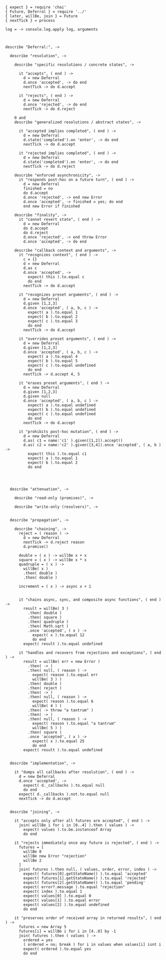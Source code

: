     { expect } = require 'chai'
    { Future, Deferral } = require '../'
    { later, willBe, join } = Future
    { nextTick } = process

    log = -> console.log.apply log, arguments



    describe "Deferral:", ->

      describe "resolution", ->

        describe "specific resolutions / concrete states", ->

          it "accepts", ( end ) ->
            d = new Deferral
            d.once 'accepted', -> do end
            nextTick -> do d.accept

          it "rejects", ( end ) ->
            d = new Deferral
            d.once 'rejected', -> do end
            nextTick -> do d.reject

        0 and
        describe "generalized resolutions / abstract states", ->

          it "accepted implies completed", ( end ) ->
            d = new Deferral
            d.state('completed').on 'enter', -> do end
            nextTick -> do d.accept

          it "rejected implies completed", ( end ) ->
            d = new Deferral
            d.state('completed').on 'enter', -> do end
            nextTick -> do d.reject

        describe "enforced asynchronicity", ->
          it "responds post-hoc on a future turn", ( end ) ->
            d = new Deferral
            finished = no
            do d.accept
            d.once 'rejected', -> end new Error
            d.once 'accepted', -> finished = yes; do end
            end new Error if finished

        describe "finality", ->
          it "cannot revert state", ( end ) ->
            d = new Deferral
            do d.accept
            do d.reject
            d.once 'rejected', -> end throw Error
            d.once 'accepted', -> do end

        describe "callback context and arguments", ->
          it "recognizes context", ( end ) ->
            c = {}
            d = new Deferral
            d.as c
            d.once 'accepted', ->
              expect( this ).to.equal c
              do end
            nextTick -> do d.accept

          it "recognizes preset arguments", ( end ) ->
            d = new Deferral
            d.given [1,2,3]
            d.once 'accepted', ( a, b, c ) ->
              expect( a ).to.equal 1
              expect( b ).to.equal 2
              expect( c ).to.equal 3
              do end
            nextTick -> do d.accept

          it "overrides preset arguments", ( end ) ->
            d = new Deferral
            d.given [1,2,3]
            d.once 'accepted', ( a, b, c ) ->
              expect( a ).to.equal 4
              expect( b ).to.equal 5
              expect( c ).to.equal undefined
              do end
            nextTick -> d.accept 4, 5

          it "erases preset arguments", ( end ) ->
            d = new Deferral
            d.given [1,2,3]
            d.given null
            d.once 'accepted', ( a, b, c ) ->
              expect( a ).to.equal undefined
              expect( b ).to.equal undefined
              expect( c ).to.equal undefined
              do end
            nextTick -> do d.accept

          it "prohibits post-hoc mutation", ( end ) ->
            d = new Deferral
            d.as( c1 = name:'c1' ).given([1,2]).accept()
            d.as( c2 = name:'c2' ).given([3,4]).once 'accepted', ( a, b ) ->
              expect( this ).to.equal c1
              expect( a ).to.equal 1
              expect( b ).to.equal 2
              do end




      describe "attenuation", ->

        describe "read-only (promises)", ->

        describe "write-only (resolvers)", ->


      describe "propagation", ->

        describe "chaining", ->
          reject = ( reason ) ->
            d = new Deferral
            nextTick -> d.reject reason
            d.promise()

          double = ( x ) -> willBe x + x
          square = ( x ) -> willBe x * x
          quadruple = ( x ) ->
            willBe( x )
            .then( double )
            .then( double )

          increment = ( x ) -> async x + 1


          it "chains async, sync, and composite async functions", ( end ) ->
            result = willBe( 3 )
              .then( double )
              .then( square )
              .then( quadruple )
              .then( Math.sqrt )
              .once 'accepted', ( x ) ->
                expect( x ).to.equal 12
                do end
            expect( result ).to.equal undefined

          it "handles and recovers from rejections and exceptions", ( end ) ->
            result = willBe( err = new Error )
              .then( -> )
              .then( null, ( reason ) ->
                expect( reason ).to.equal err
                willBe( 3 ) )
              .then( double )
              .then( reject )
              .then( -> )
              .then( null, ( reason ) ->
                expect( reason ).to.equal 6
                willBe( 4 ) )
              .then( -> throw "a tantrum" )
              .then( -> )
              .then( null, ( reason ) ->
                expect( reason ).to.equal "a tantrum"
                willBe( 5 ) )
              .then( square )
              .once 'accepted', ( x ) ->
                expect( x ).to.equal 25
                do end
            expect( result ).to.equal undefined


      describe "implementation", ->

        it "dumps all callbacks after resolution", ( end ) ->
          d = new Deferral
          d.once 'accepted', ->
            expect( d._callbacks ).to.equal null
            do end
          expect( d._callbacks ).not.to.equal null
          nextTick -> do d.accept


      describe "joining", ->

        it "accepts only after all futures are accepted", ( end ) ->
          join( willBe i for i in [0..4] ).then ( values ) ->
            expect( values ).to.be.instanceof Array
            do end

        it "rejects immediately once any future is rejected", ( end ) ->
          futures = [
            willBe 0
            willBe new Error "rejection"
            willBe 2
          ]
          join( futures ).then null, ( values, order, error, index ) ->
            expect( futures[0].getStateName() ).to.equal 'accepted'
            expect( futures[1].getStateName() ).to.equal 'rejected'
            expect( futures[2].getStateName() ).to.equal 'pending'
            expect( error?.message ).to.equal "rejection"
            expect( index ).to.equal 1
            expect( values[0] ).to.equal 0
            expect( values[1] ).to.equal error
            expect( values[2] ).to.equal undefined
            do end

        it "preserves order of received array in returned results", ( end ) ->
          futures = new Array 5
          futures[i] = willBe i for i in [4..0] by -1
          join( futures ).then ( values ) ->
            ordered = yes
            ( ordered = no; break ) for i in values when values[i] isnt i
            expect( ordered ).to.equal yes
            do end
